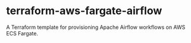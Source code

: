 # terraform-aws-fargate-airflow
A Terraform template for provisioning Apache Airflow workflows on AWS ECS Fargate.
